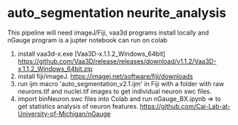 # auto_segmentation neurite_analysis
This pipeline will need imageJ/Fiji, vaa3d programs install locally and nGauge program is a jupter notebook can run on colab
1. install vaa3d-x.exe [Vaa3D-x.1.1.2_Windows_64bit]
   https://github.com/Vaa3D/release/releases/download/v1.1.2/Vaa3D-x.1.1.2_Windows_64bit.zip
2. install fiji/imageJ.
   https://imagej.net/software/fiji/downloads
3. run ijm macro 'auto_segmentation_v2.1.ijm' in Fiji with a folder with raw neurons.tif and nuclei.tif images to get individual neuron swc files.
4. import binNeuron.swc files into Colab and run nGauge_BX.ipynb => to get statistics analysis of neuron features.
   https://github.com/Cai-Lab-at-University-of-Michigan/nGauge
